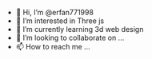 - 👋 Hi, I’m @erfan771998
- 👀 I’m interested in Three js
- 🌱 I’m currently learning 3d web design
- 💞️ I’m looking to collaborate on ...
- 📫 How to reach me ...

<!---
erfan771998/erfan771998 is a ✨ special ✨ repository because its `README.md` (this file) appears on your GitHub profile.
You can click the Preview link to take a look at your changes.
--->
